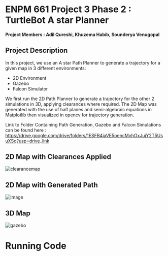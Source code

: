 # ENPM 661 Project 3 Phase 2 : TurtleBot A star Planner
#### Project Members : Adil Qureshi, Khuzema Habib, Sounderya Venugopal

##  Project Description

In this project, we use an A star Path Planner to generate a trajectory for a given map in 3 different environments:

- 2D Environment
- Gazebo
- Falcon Simulator

We first run the 2D Path Planner to generate a trajectory for the other 2 simulations in 3D, applying clearances where required. The 2D Map was generated with the use of half planes and semi-algebraic equations in Matplotlib then visualized in opencv for trajectory generation. 

Link to Folder Containing Path Generation, Gazebo and Falcon Simulations can be found here : https://drive.google.com/drive/folders/1ESFB4iaVE5oencMvhOxJujY2T5UsuXSq?usp=drive_link

## 2D Map with Clearances Applied

  ![clearancemap](https://github.com/user-attachments/assets/3684ba96-bcc0-429e-a62a-4883c010450a)

## 2D Map with Generated Path

![image](https://github.com/user-attachments/assets/7f23e4b0-3b3d-4468-9dac-325c41fc2615)

## 3D Map 

![gazebo](https://github.com/user-attachments/assets/44055b91-de16-472b-9eb6-26878d8b54f4)

# Running Code




